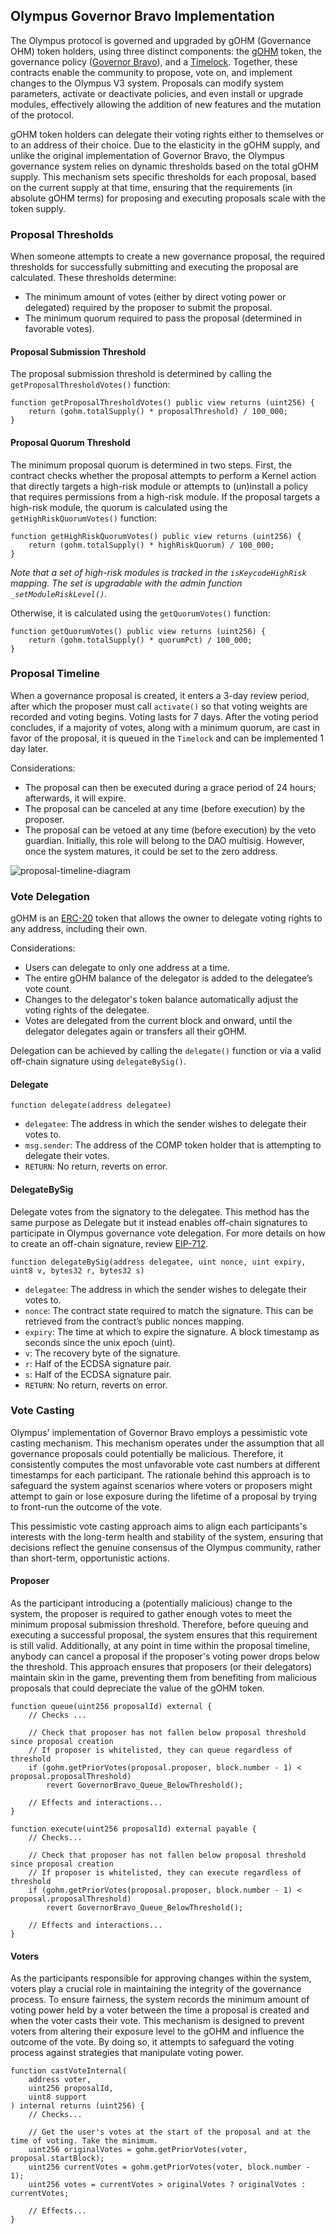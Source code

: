 ## Olympus Governor Bravo Implementation

The Olympus protocol is governed and upgraded by gOHM (Governance OHM) token holders, using three distinct components: the [gOHM](https://etherscan.io/token/0x0ab87046fBb341D058F17CBC4c1133F25a20a52f) token, the governance policy ([Governor Bravo](../external/governance/GovernorBravoDelegate.sol)), and a [Timelock](../external/governance/Timelock.sol). Together, these contracts enable the community to propose, vote on, and implement changes to the Olympus V3 system. Proposals can modify system parameters, activate or deactivate policies, and even install or upgrade modules, effectively allowing the addition of new features and the mutation of the protocol.

gOHM token holders can delegate their voting rights either to themselves or to an address of their choice. Due to the elasticity in the gOHM supply, and unlike the original implementation of Governor Bravo, the Olympus governance system relies on dynamic thresholds based on the total gOHM supply. This mechanism sets specific thresholds for each proposal, based on the current supply at that time, ensuring that the requirements (in absolute gOHM terms) for proposing and executing proposals scale with the token supply.

### Proposal Thresholds

When someone attempts to create a new governance proposal, the required thresholds for successfully submitting and executing the proposal are calculated. These thresholds determine:

-   The minimum amount of votes (either by direct voting power or delegated) required by the proposer to submit the proposal.
-   The minimum quorum required to pass the proposal (determined in favorable votes).

#### Proposal Submission Threshold

The proposal submission threshold is determined by calling the `getProposalThresholdVotes()` function:

```solidity
function getProposalThresholdVotes() public view returns (uint256) {
    return (gohm.totalSupply() * proposalThreshold) / 100_000;
}
```

#### Proposal Quorum Threshold

The minimum proposal quorum is determined in two steps. First, the contract checks whether the proposal attempts to perform a Kernel action that directly targets a high-risk module or attempts to (un)install a policy that requires permissions from a high-risk module.
If the proposal targets a high-risk module, the quorum is calculated using the `getHighRiskQuorumVotes()` function:

```solidity
function getHighRiskQuorumVotes() public view returns (uint256) {
    return (gohm.totalSupply() * highRiskQuorum) / 100_000;
}
```

_Note that a set of high-risk modules is tracked in the `isKeycodeHighRisk` mapping. The set is upgradable with the admin function `_setModuleRiskLevel()`._

Otherwise, it is calculated using the `getQuorumVotes()` function:

```solidity
function getQuorumVotes() public view returns (uint256) {
    return (gohm.totalSupply() * quorumPct) / 100_000;
}
```

### Proposal Timeline

When a governance proposal is created, it enters a 3-day review period, after which the proposer must call `activate()` so that voting weights are recorded and voting begins. Voting lasts for 7 days. After the voting period concludes, if a majority of votes, along with a minimum quorum, are cast in favor of the proposal, it is queued in the `Timelock` and can be implemented 1 day later.

Considerations:

-   The proposal can then be executed during a grace period of 24 hours; afterwards, it will expire.
-   The proposal can be canceled at any time (before execution) by the proposer.
-   The proposal can be vetoed at any time (before execution) by the veto guardian. Initially, this role will belong to the DAO multisig. However, once the system matures, it could be set to the zero address.

![proposal-timeline-diagram](./proposal-timeline-diagram.svg)

### Vote Delegation

gOHM is an [ERC-20](https://github.com/ethereum/EIPs/blob/master/EIPS/eip-20.md) token that allows the owner to delegate voting rights to any address, including their own.

Considerations:

-   Users can delegate to only one address at a time.
-   The entire gOHM balance of the delegator is added to the delegatee’s vote count.
-   Changes to the delegator's token balance automatically adjust the voting rights of the delegatee.
-   Votes are delegated from the current block and onward, until the delegator delegates again or transfers all their gOHM.

Delegation can be achieved by calling the `delegate()` function or via a valid off-chain signature using `delegateBySig()`.

#### Delegate

```solidity
function delegate(address delegatee)
```

-   `delegatee`: The address in which the sender wishes to delegate their votes to.
-   `msg.sender`: The address of the COMP token holder that is attempting to delegate their votes.
-   `RETURN`: No return, reverts on error.

#### DelegateBySig

Delegate votes from the signatory to the delegatee. This method has the same purpose as Delegate but it instead enables off-chain signatures to participate in Olympus governance vote delegation. For more details on how to create an off-chain signature, review [EIP-712](https://eips.ethereum.org/EIPS/eip-712).

```solidity
function delegateBySig(address delegatee, uint nonce, uint expiry, uint8 v, bytes32 r, bytes32 s)
```

-   `delegatee`: The address in which the sender wishes to delegate their votes to.
-   `nonce`: The contract state required to match the signature. This can be retrieved from the contract’s public nonces mapping.
-   `expiry`: The time at which to expire the signature. A block timestamp as seconds since the unix epoch (uint).
-   `v`: The recovery byte of the signature.
-   `r`: Half of the ECDSA signature pair.
-   `s`: Half of the ECDSA signature pair.
-   `RETURN`: No return, reverts on error.

### Vote Casting

Olympus' implementation of Governor Bravo employs a pessimistic vote casting mechanism. This mechanism operates under the assumption that all governance proposals could potentially be malicious. Therefore, it consistently computes the most unfavorable vote cast numbers at different timestamps for each participant. The rationale behind this approach is to safeguard the system against scenarios where voters or proposers might attempt to gain or lose exposure during the lifetime of a proposal by trying to front-run the outcome of the vote.

This pessimistic vote casting approach aims to align each participants's interests with the long-term health and stability of the system, ensuring that decisions reflect the genuine consensus of the Olympus community, rather than short-term, opportunistic actions.

#### **Proposer**

As the participant introducing a (potentially malicious) change to the system, the proposer is required to gather enough votes to meet the minimum proposal submission threshold. Therefore, before queuing and executing a successful proposal, the system ensures that this requirement is still valid. Additionally, at any point in time within the proposal timeline, anybody can cancel a proposal if the proposer's voting power drops below the threshold. This approach ensures that proposers (or their delegators) maintain skin in the game, preventing them from benefiting from malicious proposals that could depreciate the value of the gOHM token.

```solidity
function queue(uint256 proposalId) external {
    // Checks ...

    // Check that proposer has not fallen below proposal threshold since proposal creation
    // If proposer is whitelisted, they can queue regardless of threshold
    if (gohm.getPriorVotes(proposal.proposer, block.number - 1) < proposal.proposalThreshold)
        revert GovernorBravo_Queue_BelowThreshold();

    // Effects and interactions...
}
```

```solidity
function execute(uint256 proposalId) external payable {
    // Checks...

    // Check that proposer has not fallen below proposal threshold since proposal creation
    // If proposer is whitelisted, they can execute regardless of threshold
    if (gohm.getPriorVotes(proposal.proposer, block.number - 1) < proposal.proposalThreshold)
        revert GovernorBravo_Queue_BelowThreshold();

    // Effects and interactions...
}
```

#### **Voters**

As the participants responsible for approving changes within the system, voters play a crucial role in maintaining the integrity of the governance process. To ensure fairness, the system records the minimum amount of voting power held by a voter between the time a proposal is created and when the voter casts their vote. This mechanism is designed to prevent voters from altering their exposure level to the gOHM and influence the outcome of the vote. By doing so, it attempts to safeguard the voting process against strategies that manipulate voting power.

```solidity
function castVoteInternal(
    address voter,
    uint256 proposalId,
    uint8 support
) internal returns (uint256) {
    // Checks...

    // Get the user's votes at the start of the proposal and at the time of voting. Take the minimum.
    uint256 originalVotes = gohm.getPriorVotes(voter, proposal.startBlock);
    uint256 currentVotes = gohm.getPriorVotes(voter, block.number - 1);
    uint256 votes = currentVotes > originalVotes ? originalVotes : currentVotes;

    // Effects...
}
```
